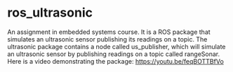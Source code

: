 # ros_ultrasonic
An assignment in embedded systems course. It is a ROS package that simulates an ultrasonic sensor publishing its readings on a topic.
The ultrasonic package contains a node called us_publisher, which will simulate an ultrasonic sensor by publishing readings on a topic called rangeSonar.
Here is a video demonstrating the package: https://youtu.be/feqBOTTBfVo
